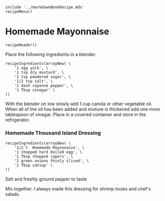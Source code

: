 ~~~ markdown-script
include '../markdownBookRecipe.mds'
recipeMenu()
~~~

# Homemade Mayonnaise

~~~ markdown-script
recipeHeader()
~~~

Place the following ingredients in a blender:

~~~ markdown-script
recipeIngredients(arrayNew( \
    '1 egg yolk', \
    '1 tsp dry mustard', \
    '1 tsp powdered sugar', \
    '1/2 tsp salt', \
    '1 dash cayenne pepper', \
    '1 Tbsp vinegar' \
))
~~~

With the blender on low slowly add 1 cup canola or other vegetable oil. When all of the oil has been
added and mixture is thickened add one more tablespoon of vinegar. Place in a covered container and
store in the refrigerator.


### Homemade Thousand Island Dressing

~~~ markdown-script
recipeIngredients(arrayNew( \
    '1/2 C  Homemade Mayonnaise', \
    '1 chopped hard boiled egg', \
    '1 Tbsp chopped capers', \
    '2 green onions thinly sliced', \
    '1 Tbsp catsup' \
))
~~~

Salt and freshly ground pepper to taste

Mix together. I always made this dressing for shrimp louies and chef's salads.
